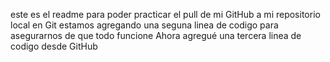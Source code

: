 este es el readme para poder practicar el pull de mi GitHub a mi repositorio local en Git
estamos agregando una seguna linea de codigo para asegurarnos de que todo funcione
Ahora agregué una tercera linea de codigo desde GitHub
